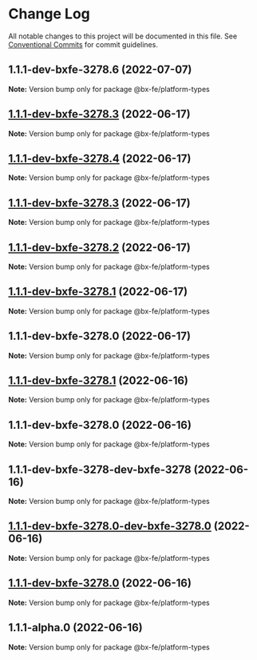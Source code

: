 # Change Log

All notable changes to this project will be documented in this file.
See [Conventional Commits](https://conventionalcommits.org) for commit guidelines.

## 1.1.1-dev-bxfe-3278.6 (2022-07-07)

**Note:** Version bump only for package @bx-fe/platform-types





## [1.1.1-dev-bxfe-3278.3](https://gitlab.ozon.ru/bx-fe/platform/libraries/platfrom/compare/v1.1.1-dev-bxfe-3278.4...v1.1.1-dev-bxfe-3278.3) (2022-06-17)

**Note:** Version bump only for package @bx-fe/platform-types





## [1.1.1-dev-bxfe-3278.4](https://gitlab.ozon.ru/bx-fe/platform/libraries/platfrom/compare/v1.1.1-dev-bxfe-3278.3...v1.1.1-dev-bxfe-3278.4) (2022-06-17)

**Note:** Version bump only for package @bx-fe/platform-types





## [1.1.1-dev-bxfe-3278.3](https://gitlab.ozon.ru/bx-fe/platform/libraries/platfrom/compare/v1.1.1-dev-bxfe-3278.2...v1.1.1-dev-bxfe-3278.3) (2022-06-17)

**Note:** Version bump only for package @bx-fe/platform-types





## [1.1.1-dev-bxfe-3278.2](https://gitlab.ozon.ru/bx-fe/platform/libraries/platfrom/compare/v1.1.1-dev-bxfe-3278.1...v1.1.1-dev-bxfe-3278.2) (2022-06-17)

**Note:** Version bump only for package @bx-fe/platform-types





## [1.1.1-dev-bxfe-3278.1](https://gitlab.ozon.ru/bx-fe/platform/libraries/platfrom/compare/v1.1.1-dev-bxfe-3278.0...v1.1.1-dev-bxfe-3278.1) (2022-06-17)

**Note:** Version bump only for package @bx-fe/platform-types





## 1.1.1-dev-bxfe-3278.0 (2022-06-17)

**Note:** Version bump only for package @bx-fe/platform-types





## [1.1.1-dev-bxfe-3278.1](https://gitlab.ozon.ru/bx-fe/platform/libraries/platfrom/compare/v1.1.1-dev-bxfe-3278.0...v1.1.1-dev-bxfe-3278.1) (2022-06-16)

**Note:** Version bump only for package @bx-fe/platform-types





## 1.1.1-dev-bxfe-3278.0 (2022-06-16)

**Note:** Version bump only for package @bx-fe/platform-types





## 1.1.1-dev-bxfe-3278-dev-bxfe-3278 (2022-06-16)

**Note:** Version bump only for package @bx-fe/platform-types





## [1.1.1-dev-bxfe-3278.0-dev-bxfe-3278.0](https://gitlab.ozon.ru/bx-fe/platform/libraries/platfrom/compare/v1.1.1-dev-bxfe-3278.0...v1.1.1-dev-bxfe-3278.0-dev-bxfe-3278.0) (2022-06-16)

**Note:** Version bump only for package @bx-fe/platform-types





## [1.1.1-dev-bxfe-3278.0](https://gitlab.ozon.ru/bx-fe/platform/libraries/platfrom/compare/v1.1.1-alpha.0...v1.1.1-dev-bxfe-3278.0) (2022-06-16)

**Note:** Version bump only for package @bx-fe/platform-types





## 1.1.1-alpha.0 (2022-06-16)

**Note:** Version bump only for package @bx-fe/platform-types

